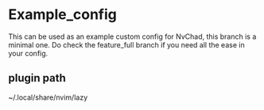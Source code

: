 # Example_config

This can be used as an example custom config for NvChad, this branch is a minimal one. Do check the feature_full branch if you need all the ease in your config.

## plugin path
~/.local/share/nvim/lazy

